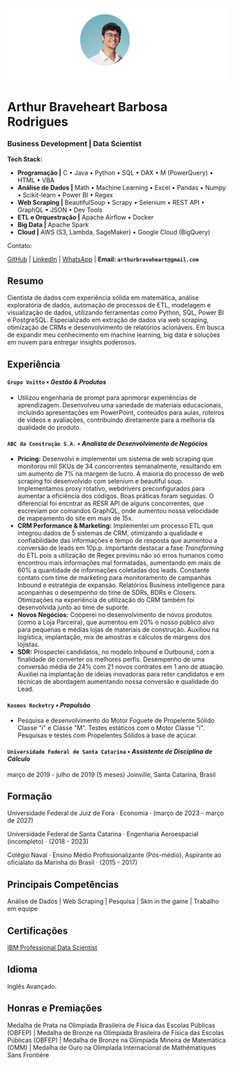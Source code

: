 
<h1 align="left">
  <img src="https://raw.githubusercontent.com/arthbraveheart/markdowns/main/Apresenta%C3%A7%C3%A3o%20sem%20t%C3%ADtulo%20(1).svg"
    object-fit: cover;" alt="Polars logo">
  <br>
</h1>

# Arthur Braveheart Barbosa Rodrigues

### **Business Development** | **Data Scientist** 

**Tech Stack:**
- **Programação |** C • Java • Python • SQL • DAX • M (PowerQuery) • HTML • VBA
- **Análise de Dados |** Math • Machine Learning • Excel • Pandas • Numpy • Scikit-learn • Power BI • Regex
- **Web Scraping |** BeautifulSoup • Scrapy • Selenium • REST API • GraphQL • JSON • Dev Tools
- **ETL e Orquestração |** Apache Airflow • Docker
- **Big Data |** Apache Spark
- **Cloud |** AWS (S3, Lambda, SageMaker) • Google Cloud (BigQuery)


Contato:
<p align="center">
  
  <a href="https://github.com/arthbraveheart">GitHub</a>
  |
  <a href="https://www.linkedin.com/in/arthur-braveheart">LinkedIn</a>
  |
 <a href="https://wa.me/5532985140754">WhatsApp</a>
  |
  <b> Email: `arthurbraveheart@gmail.com` </b>
 
</p>

## Resumo

Cientista de dados com experiência sólida em matemática, análise exploratória de dados, automação de processos de ETL, modelagem e visualização de dados, utilizando ferramentas como Python, SQL, Power BI e PostgreSQL. Especializado em extração de dados via web scraping, otimização de CRMs e desenvolvimento de relatórios acionáveis. Em busca de expandir meu conhecimento em machine learning, big data e soluções em nuvem para entregar insights poderosos.

## Experiência
#### `Grupo Voitto` • *Gestão & Produtos*
- Utilizou engenharia de prompt para aprimorar experiências de aprendizagem. Desenvolveu uma variedade de materiais educacionais, incluindo apresentações em PowerPoint, conteúdos para aulas, roteiros de vídeos e avaliações, contribuindo diretamente para a melhoria da qualidade do produto.
 
#### `ABC da Construção S.A.` • *Analista de Desenvolvimento de Negócios*
- **Pricing:** Desenvolvi e implementei um sistema de web scraping que monitorou mil SKUs de 34 concorrentes semanalmente, resultando em um aumento de 7% na margem de lucro. A maioria do processo de web scraping foi desenvolvido com selenium e beautiful soup. Implementamos proxy rotativo, webdrivers preconfigurados para aumentar a eficiência dos códigos. Boas práticas foram seguidas. O diferencial foi encntrar as RESR API de alguns concorrentes, que escreviam por comandos GraphQL, onde aumentou nossa velocidade de mapeamento do site em mais de 15x. 
- **CRM Performance & Marketing:** Implementei um processo ETL que integrou dados de 5 sistemas de CRM, otimizando a qualidade e confiabilidade das informações e tempo de resposta que aumentou a conversão de leads em 10p.p. Importante destacar a fase *Transforming* do ETL pois a utilização de Regex previniu não só erros humanos como encontrou mais informações mal formatadas, aumentando em mais de 60% a quantidade de informações coletadas dos leads. Constante contato com time de marketing para monitoramento de campanhas Inbound e estratégia de expansão. Relatórios Business intelligence para aconpanhas o desempenho do time de SDRs, BDRs e Closers. Otimizações na experiência de utilização do CRM também foi desenvolvida junto ao time de suporte. 
- **Novos Negócios:** Cooperei no desenvolvimento de novos produtos (como a Loja Parceira), que aumentou em 20% o nosso público alvo para pequenas e médias lojas de materiais de construção. Auxiliou na logística, implantação, mix de amostras e cálculos de margens dos lojistas. 
- **SDR:** Prospectei candidatos, no modelo Inbound e Outbound, com a finalidade de converter os melhores perfis. Desempenho de uma conversão média de 24% com 21 novos contratos em 1 ano de atuação. Auxiliei na implantação de ideias inovadoras para reter candidatos e em técnicas de abordagem aumentando nossa conversão e qualidade do Lead.


#### `Kosmos Rocketry` • *Propulsão*
- Pesquisa e desenvolvimento do Motor Foguete de Propelente Sólido Classe "i" e Classe "M".
Testes estáticos com o Motor Classe "i".
Pesquisas e testes com Propelentes Sólidos à base de açúcar.


#### `Universidade Federal de Santa Catarina` • *Assistente de Disciplina de Cálculo* 
março de 2019 - julho de 2019 (5 meses) Joinville, Santa Catarina, Brasil

## Formação
Universidade Federal de Juiz de Fora · 
Economia · (março de 2023 - março de 2027)

Universidade Federal de Santa Catarina · 
Engenharia Aeroespacial (incompleto) · (2018 - 2023)

Colégio Naval · 
Ensino Médio Profissionalizante (Pós-médio), Aspirante ao oficialato da Marinha do Brasil · (2015 - 2017)

## Principais Competências
Análise de Dados
|
Web Scraping
|
Pesquisa
|
Skin in the game
|
Trabalho em equipe

## Certificações
[IBM Professional Data Scientist](https://www.credly.com/badges/13574839-031d-4aff-a74c-64e016c2e02f/public_url)

## Idioma
Inglês Avançado.

## Honras e Premiações
Medalha de Prata na Olimpíada Brasileira de Física das Escolas Públicas (OBFEP)
|
Medalha de Bronze na Olimpíada Brasileira de Física das Escolas Públicas (OBFEP)
|
Medalha de Bronze na Olimpíada Mineira de Matemática (OMM)
|
Medalha de Ouro na Olimpíada Internacional de Mathématiques Sans Frontière
